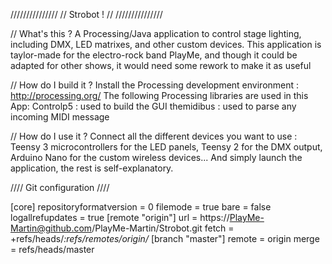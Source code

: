 ///////////////
// Strobot ! //
///////////////

// What's this ?
A Processing/Java application to control stage lighting, including DMX, LED matrixes, and other custom devices. This application is taylor-made for the electro-rock band PlayMe, and though it could be adapted for other shows, it would need some rework to make it as useful

// How do I build it ?
Install the Processing development environment : http://processing.org/
The following Processing libraries are used in this App:
Controlp5  : used to build the GUI
themidibus : used to parse any incoming MIDI message

// How do I use it ?
Connect all the different devices you want to use : Teensy 3 microcontrollers for the LED panels, Teensy 2 for the DMX output, Arduino Nano for the custom wireless devices...
And simply launch the application, the rest is self-explanatory.



//// Git configuration ////

[core]
	repositoryformatversion = 0
	filemode = true
	bare = false
	logallrefupdates = true
[remote "origin"]
        url = https://PlayMe-Martin@github.com/PlayMe-Martin/Strobot.git
	fetch = +refs/heads/*:refs/remotes/origin/*
[branch "master"]
	remote = origin
	merge = refs/heads/master
